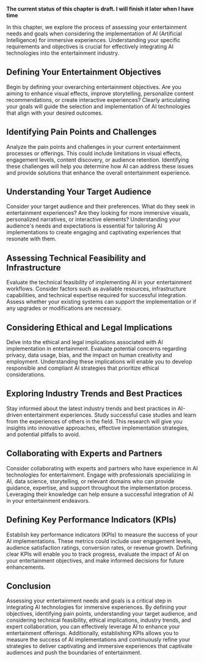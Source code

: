 **The current status of this chapter is draft. I will finish it later when I have time**

In this chapter, we explore the process of assessing your entertainment needs and goals when considering the implementation of AI (Artificial Intelligence) for immersive experiences. Understanding your specific requirements and objectives is crucial for effectively integrating AI technologies into the entertainment industry.

Defining Your Entertainment Objectives
--------------------------------------

Begin by defining your overarching entertainment objectives. Are you aiming to enhance visual effects, improve storytelling, personalize content recommendations, or create interactive experiences? Clearly articulating your goals will guide the selection and implementation of AI technologies that align with your desired outcomes.

Identifying Pain Points and Challenges
--------------------------------------

Analyze the pain points and challenges in your current entertainment processes or offerings. This could include limitations in visual effects, engagement levels, content discovery, or audience retention. Identifying these challenges will help you determine how AI can address these issues and provide solutions that enhance the overall entertainment experience.

Understanding Your Target Audience
----------------------------------

Consider your target audience and their preferences. What do they seek in entertainment experiences? Are they looking for more immersive visuals, personalized narratives, or interactive elements? Understanding your audience's needs and expectations is essential for tailoring AI implementations to create engaging and captivating experiences that resonate with them.

Assessing Technical Feasibility and Infrastructure
--------------------------------------------------

Evaluate the technical feasibility of implementing AI in your entertainment workflows. Consider factors such as available resources, infrastructure capabilities, and technical expertise required for successful integration. Assess whether your existing systems can support the implementation or if any upgrades or modifications are necessary.

Considering Ethical and Legal Implications
------------------------------------------

Delve into the ethical and legal implications associated with AI implementation in entertainment. Evaluate potential concerns regarding privacy, data usage, bias, and the impact on human creativity and employment. Understanding these implications will enable you to develop responsible and compliant AI strategies that prioritize ethical considerations.

Exploring Industry Trends and Best Practices
--------------------------------------------

Stay informed about the latest industry trends and best practices in AI-driven entertainment experiences. Study successful case studies and learn from the experiences of others in the field. This research will give you insights into innovative approaches, effective implementation strategies, and potential pitfalls to avoid.

Collaborating with Experts and Partners
---------------------------------------

Consider collaborating with experts and partners who have experience in AI technologies for entertainment. Engage with professionals specializing in AI, data science, storytelling, or relevant domains who can provide guidance, expertise, and support throughout the implementation process. Leveraging their knowledge can help ensure a successful integration of AI in your entertainment endeavors.

Defining Key Performance Indicators (KPIs)
------------------------------------------

Establish key performance indicators (KPIs) to measure the success of your AI implementations. These metrics could include user engagement levels, audience satisfaction ratings, conversion rates, or revenue growth. Defining clear KPIs will enable you to track progress, evaluate the impact of AI on your entertainment objectives, and make informed decisions for future enhancements.

Conclusion
----------

Assessing your entertainment needs and goals is a critical step in integrating AI technologies for immersive experiences. By defining your objectives, identifying pain points, understanding your target audience, and considering technical feasibility, ethical implications, industry trends, and expert collaboration, you can effectively leverage AI to enhance your entertainment offerings. Additionally, establishing KPIs allows you to measure the success of AI implementations and continuously refine your strategies to deliver captivating and immersive experiences that captivate audiences and push the boundaries of entertainment.

